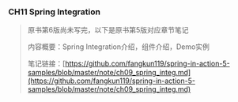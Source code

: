 ### CH11 Spring Integration 

> 原书第6版尚未写完，以下是原书第5版对应章节笔记
>
> 内容概要：Spring Integration介绍，组件介绍，Demo实例
>
> 笔记链接：[https://github.com/fangkun119/spring-in-action-5-samples/blob/master/note/ch09_spring_integ.md](https://github.com/fangkun119/spring-in-action-5-samples/blob/master/note/ch09_spring_integ.md)

